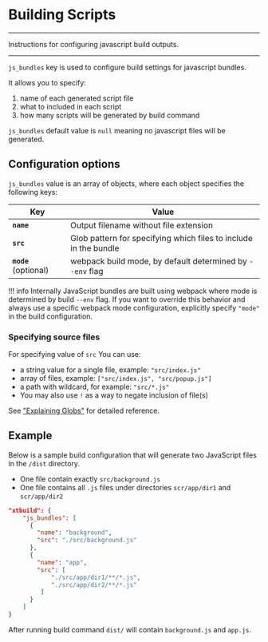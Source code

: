 # Building Scripts

* * *

<p class='page-intro'>Instructions for configuring javascript build outputs.</p>

* * *

`js_bundles` key is used to configure build settings for javascript bundles. 

It allows you to specify: 

1. name of each generated script file
2. what to included in each script
3. how many scripts will be generated by build command

`js_bundles` default value is `null` meaning no javascript files will be generated.

## Configuration options

`js_bundles` value is an array of objects, where each object specifies the following keys:

| Key | Value |
--- | ---
| **`name`** | Output filename without file extension |
| **`src`** | Glob pattern for specifying which files to include in the bundle | 
| **`mode`** (optional) | webpack build mode, by default determined by `--env` flag |  

!!! info
    Internally JavaScript bundles are built using webpack where mode is determined
    by build `--env` flag. If you want to override this behavior and always use a 
    specific webpack mode configuration, explicitly specify `"mode"` in the build 
    configuration. 

### Specifying source files

For specifying value of `src` You can use: 

- a string value for a single file, example: `"src/index.js"`
- array of files, example: `["src/index.js", "src/popup.js"]` 
- a path with wildcard, for example: `"src/*.js"`
- You may also use `!` as a way to negate inclusion of file(s)

See ["Explaining Globs"](https://gulpjs.com/docs/en/getting-started/explaining-globs) for detailed reference. 


## Example

Below is a sample build configuration that will generate two JavaScript files in the `/dist` directory. 

- One file contain exactly `src/background.js`  
- One file contains all `.js` files under directories `scr/app/dir1` and `scr/app/dir2`

```json
"xtbuild": {
    "js_bundles": [
      {
        "name": "background",
        "src": "./src/background.js"
      },
      {
        "name": "app",
        "src": [
            "./src/app/dir1/**/*.js",
            "./src/app/dir2/**/*.js"
         ]
      }
    ]
}
```

After running build command `dist/` will contain `background.js` and `app.js`.

